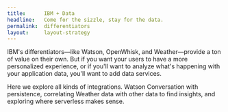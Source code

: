 ```yaml
---
title:      IBM + Data
headline:   Come for the sizzle, stay for the data.
permalink:  differentiators
layout:     layout-strategy
---
```


IBM's differentiators—like Watson, OpenWhisk, and Weather—provide a ton of value on their own. But if you want your users to have a more personalized experience, or if you'll want to analyze what's happening with your application data, you'll want to add data services. 

Here we explore all kinds of integrations. Watson Conversation with persistence, correlating Weather data with other data to find insights, and exploring where serverless makes sense.

